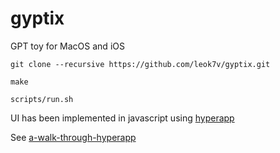 # gyptix
GPT toy for MacOS and iOS

```
git clone --recursive https://github.com/leok7v/gyptix.git
```

```
make
```

```
scripts/run.sh
```

UI has been implemented in javascript 
using [hyperapp](https://github.com/jorgebucaran/hyperapp)

See [a-walk-through-hyperapp](https://medium.com/hyperapp/a-walk-through-hyperapp-2-b1f642fca172)
